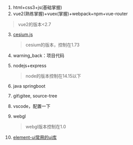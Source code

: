 1. html+css3+js(基础掌握)
2. vue2(熟练掌握)+vuex(掌握)+webpack+npm+vue-router

> vue2的版本<2.7

3. [cesium.js](https://github.com/FlyBirdHeight/cesium_note)

   > cesium的版本，控制在1.73

4. warning_back：项目代码

5. nodejs+express

   > node的版本控制在14.15以下

6. java springboot

7. git\gitee, source-tree

8. vscode，配置一下

9. webgl

   > webgl版本控制在1.0

10. [element-ui常用的ui库](https://element.eleme.cn/)
